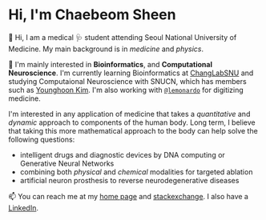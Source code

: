 # Hi, I'm Chaebeom Sheen 

👋 Hi, I am a medical 🩺 student attending Seoul National University of Medicine. My main background is in *medicine* and *physics*.

🧬 I'm mainly interested in **Bioinformatics**, and **Computational Neuroscience**. I'm currently learning Bioinformatics at [ChangLabSNU](https://github.com/ChangLabSNU) and studying Computaional Neuroscience with SNUCN, which has members such as [Younghoon Kim](https://github.com/aktivhoon). I'm also working with [`@lemonardo`](https://github.com/Future-medicine-Kor) for digitizing medicine. 

I'm interested in any application of medicine that takes a *quantitative* and *dynamic* approach to components of the human body.
Long term, I believe that taking this more mathematical approach to the body can help solve the following questions:

- intelligent drugs and diagnostic devices by DNA computing or Generative Neural Networks
- combining both *physical* and *chemical* modalities for targeted ablation
- artificial neuron prosthesis to reverse neurodegenerative diseases

📫 You can reach me at my [home page](www.qbio.page) and [stackexchange](https://stackexchange.com/users/7780092/s-c-b). 
I also have a [LinkedIn](https://www.linkedin.com/in/medqbio-chaebeom-sheen/). 
<!---
Cauch-BS/Cauch-BS is a ✨ special ✨ repository because its `README.md` (this file) appears on your GitHub profile.
You can click the Preview link to take a look at your changes.
--->
